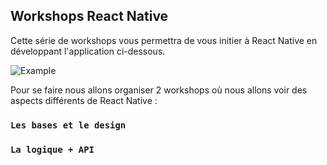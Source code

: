 ## Workshops React Native

Cette série de workshops vous permettra de vous initier à React Native en développant l'application ci-dessous.

![Example](https://github.com/Epi-Workshops/workshops-react-native/blob/master/example.gif)

Pour se faire nous allons organiser 2 workshops où nous allons voir des aspects différents de React Native :

### `Les bases et le design`

### `La logique + API`
